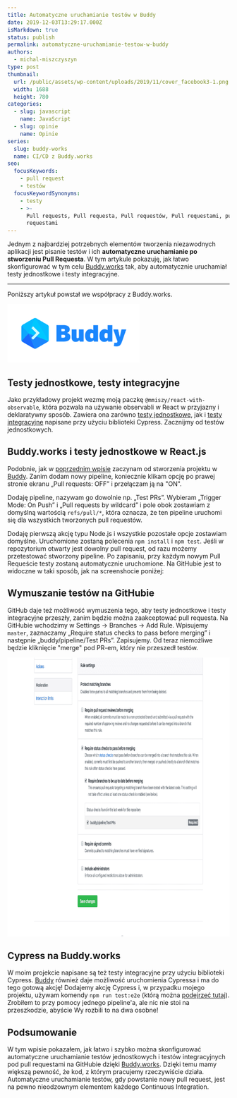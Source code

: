 ```yaml
---
title: Automatyczne uruchamianie testów w Buddy
date: 2019-12-03T13:29:17.000Z
isMarkdown: true
status: publish
permalink: automatyczne-uruchamianie-testow-w-buddy
authors:
  - michal-miszczyszyn
type: post
thumbnail:
  url: /public/assets/wp-content/uploads/2019/11/cover_facebook3-1.png
  width: 1688
  height: 780
categories:
  - slug: javascript
    name: JavaScript
  - slug: opinie
    name: Opinie
series:
  slug: buddy-works
  name: CI/CD z Buddy.works
seo:
  focusKeywords:
    - pull request
    - testów
  focusKeywordSynonyms:
    - testy
    - >-
      Pull requests, Pull requesta, Pull requestów, Pull requestami, pull
      requestami
---
```


Jednym z najbardziej potrzebnych elementów tworzenia niezawodnych aplikacji jest pisanie testów i ich **automatyczne uruchamianie po stworzeniu Pull Requesta**. W tym artykule pokazuję, jak łatwo skonfigurować w tym celu <a href="https://buddy.works/?utm_source=blogpost&utm_medium=cpc&utm_campaign=typeofweb_11/19_kurs1&utm_content=main" target="_blank" rel="noopener noreferrer">Buddy.works</a> tak, aby automatycznie uruchamiał testy jednostkowe i testy integracyjne.

---

Poniższy artykuł powstał we współpracy z Buddy.works.

<a href="https://buddy.works/?utm_source=blogpost&utm_medium=cpc&utm_campaign=typeofweb_11/19_kurs1&utm_content=logo" target="_blank" rel="noopener noreferrer"><img src="/public/assets/wp-content/uploads/2019/10/logo-blue-300x133.png" alt="Logo Buddy.works" width="300" height="133" class="aligncenter size-medium wp-image-2245" /></a>

## Testy jednostkowe, testy integracyjne

Jako przykładowy projekt wezmę moją paczkę `@mmiszy/react-with-observable`, która pozwala na używanie observabli w React w przyjazny i deklaratywny sposób. Zawiera ona zarówno [testy jednostkowe](https://github.com/typeofweb/react-with-observable/blob/b424212b9e9bf03ddd36cf89571b6c6f12f96d1d/src/index.spec.tsx), jak i [testy integracyjne](https://github.com/typeofweb/react-with-observable/blob/b424212b9e9bf03ddd36cf89571b6c6f12f96d1d/cypress/integration/examples/ts.spec.ts) napisane przy użyciu biblioteki Cypress. Zacznijmy od testów jednostkowych.

## Buddy.works i testy jednostkowe w React.js

Podobnie, jak w [poprzednim wpisie](https://typeofweb.com/continuous-integration-na-github-pages-w-buddy-works/) zaczynam od stworzenia projektu w <a href="https://buddy.works/?utm_source=blogpost&utm_medium=cpc&utm_campaign=typeofweb_11/19_kurs1&utm_content=main" target="_blank" rel="noopener noreferrer">Buddy</a>. Zanim dodam nowy pipeline, koniecznie klikam opcję po prawej stronie ekranu „Pull requests: OFF” i przełączam ją na "ON".

Dodaję pipeline, nazywam go dowolnie np. „Test PRs”. Wybieram „Trigger Mode: On Push” i „Pull requests by wildcard” i pole obok zostawiam z domyślną wartością `refs/pull/*`, która oznacza, że ten pipeline uruchomi się dla wszystkich tworzonych pull requestów.

Dodaję pierwszą akcję typu Node.js i wszystkie pozostałe opcje zostawiam domyślne. Uruchomione zostaną polecenia `npm install` i `npm test`. Jeśli w repozytorium otwarty jest dowolny pull request, od razu możemy przetestować stworzony pipeline. Po zapisaniu, przy każdym nowym Pull Requeście testy zostaną automatycznie uruchomione. Na GitHubie jest to widoczne w taki sposób, jak na screenshocie poniżej:

## Wymuszanie testów na GitHubie

GitHub daje też możliwość wymuszenia tego, aby testy jednostkowe i testy integracyjne przeszły, zanim będzie można zaakceptować pull requesta. Na GitHubie wchodzimy w Settings -> Branches -> Add Rule. Wpisujemy `master`, zaznaczamy „Require status checks to pass before merging” i następnie „buddy/pipeline/Test PRs”. Zapisujemy. Od teraz niemożliwe będzie kliknięcie "merge" pod PR-em, który nie przeszedł testów.

<a href="/public/assets/wp-content/uploads/2019/11/github.com_mmiszy_react-with-observable_settings_branch_protection_rules_1993862-scaled.png"><img src="/public/assets/wp-content/uploads/2019/11/github.com_mmiszy_react-with-observable_settings_branch_protection_rules_1993862-1024x632.png" alt="Konfiguracja branch protection na GitHubie" width="1024" height="632" class="aligncenter size-large wp-image-2319" /></a>

## Cypress na Buddy.works

W moim projekcie napisane są też testy integracyjne przy użyciu biblioteki Cypress. <a href="https://buddy.works/?utm_source=blogpost&utm_medium=cpc&utm_campaign=typeofweb_11/19_kurs1&utm_content=main" target="_blank" rel="noopener noreferrer">Buddy</a> również daje możliwość uruchomienia Cypressa i ma do tego gotową akcję! Dodajemy akcję Cypress i, w przypadku mojego projektu, używam komendy `npm run test:e2e` (którą można [podejrzeć tutaj](https://github.com/typeofweb/react-with-observable/blob/d941bf6f5f9801cbf980ee3f7b9ebb642dc45562/package.json#L25)). Zrobiłem to przy pomocy jednego pipeline'a, ale nic nie stoi na przeszkodzie, abyście Wy rozbili to na dwa osobne!

## Podsumowanie

W tym wpisie pokazałem, jak łatwo i szybko można skonfigurować automatyczne uruchamianie testów jednostkowych i testów integracyjnych pod pull requestami na GitHubie dzięki <a href="https://buddy.works/?utm_source=blogpost&utm_medium=cpc&utm_campaign=typeofweb_11/19_kurs1&utm_content=main" target="_blank" rel="noopener noreferrer">Buddy.works</a>. Dzięki temu mamy większą pewność, że kod, z którym pracujemy rzeczywiście działa. Automatyczne uruchamianie testów, gdy powstanie nowy pull request, jest na pewno nieodzownym elementem każdego Continuous Integration.
